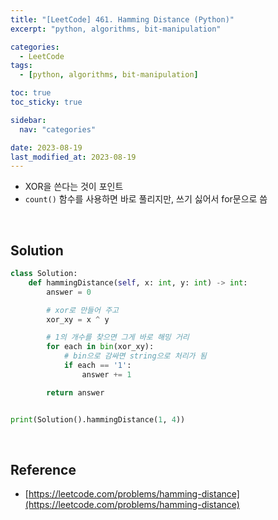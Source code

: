```yaml
---
title: "[LeetCode] 461. Hamming Distance (Python)"
excerpt: "python, algorithms, bit-manipulation"

categories:
  - LeetCode
tags:
  - [python, algorithms, bit-manipulation]

toc: true
toc_sticky: true

sidebar:
  nav: "categories"

date: 2023-08-19
last_modified_at: 2023-08-19
---
```


- XOR을 쓴다는 것이 포인트
- `count()` 함수를 사용하면 바로 풀리지만, 쓰기 싫어서 for문으로 씀

<br>

## Solution

```python
class Solution:
    def hammingDistance(self, x: int, y: int) -> int:
        answer = 0

        # xor로 만들어 주고
        xor_xy = x ^ y

        # 1의 개수를 찾으면 그게 바로 해밍 거리
        for each in bin(xor_xy):
            # bin으로 감싸면 string으로 처리가 됨 
            if each == '1':
                answer += 1

        return answer


print(Solution().hammingDistance(1, 4))
```

<br>

## Reference

- [https://leetcode.com/problems/hamming-distance](https://leetcode.com/problems/hamming-distance)

